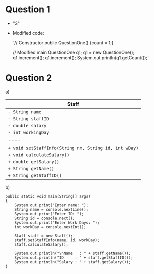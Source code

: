 # Question 1

- "3"
- Modified code:

    `// Constructor
     public QuestionOne() {count = 1;}

     // Modified main
     QuestionOne q1;
     q1 = new QuestionOne();
     q1.increment();
     q1.increment();
     System.out.println(q1.getCount());`

# Question 2

a)

| Staff
|----|
|`- String name`
|`- String staffID`
|`- double salary`
|`- int workingDay`
|----|
|`+ void setStaffInfo(String nm, String id, int wDay)`
|`+ void calculateSalary()`
|`+ double getSalary()`
|`+ String getName()`
|`+ String getStaffID()`

b)

    public static void main(String[] args)
    {
        System.out.print("Enter name: ");
        String name = console.nextLine();
        System.out.print("Enter ID: ");
        String id = console.next();
        System.out.print("Enter Work Days: ");
        int workDay = console.nextInt();

        Staff staff = new Staff();
        staff.setStaffInfo(name, id, workDay);
        staff.calculateSalary();

        System.out.println("\nName   : " + staff.getName());
        System.out.println("ID     : " + staff.getStaffID());
        System.out.println("Salary : " + staff.getSalary());
    }